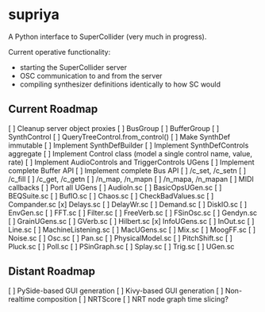 supriya
=======

A Python interface to SuperCollider (very much in progress).

Current operative functionality:

- starting the SuperCollider server
- OSC communication to and from the server
- compiling synthesizer definitions identically to how SC would

Current Roadmap
---------------

[ ] Cleanup server object proxies
    [ ] BusGroup
    [ ] BufferGroup
    [ ] SynthControl
        [ ] QueryTreeControl.from_control()
[ ] Make SynthDef immutable
    [ ] Implement SynthDefBuilder
    [ ] Implement SynthDefControls aggregate
    [ ] Implement Control class (model a single control name, value, rate)
    [ ] Implement AudioControls and TriggerControls UGens
[ ] Implement complete Buffer API
[ ] Implement complete Bus API
    [ ] /c_set, /c_setn 
    [ ] /c_fill
    [ ] /c_get, /c_getn
    [ ] /n_map, /n_mapn
    [ ] /n_mapa, /n_mapan
[ ] MIDI callbacks
[ ] Port all UGens
    [ ] AudioIn.sc
    [ ] BasicOpsUGen.sc
    [ ] BEQSuite.sc
    [ ] BufIO.sc
    [ ] Chaos.sc
    [ ] CheckBadValues.sc
    [ ] Compander.sc
    [x] Delays.sc
    [ ] DelayWr.sc
    [ ] Demand.sc
    [ ] DiskIO.sc
    [ ] EnvGen.sc
    [ ] FFT.sc
    [ ] Filter.sc
    [ ] FreeVerb.sc
    [ ] FSinOsc.sc
    [ ] Gendyn.sc
    [ ] GrainUGens.sc
    [ ] GVerb.sc
    [ ] Hilbert.sc
    [x] InfoUGens.sc
    [ ] InOut.sc
    [ ] Line.sc
    [ ] MachineListening.sc
    [ ] MacUGens.sc
    [ ] Mix.sc
    [ ] MoogFF.sc
    [ ] Noise.sc
    [ ] Osc.sc
    [ ] Pan.sc
    [ ] PhysicalModel.sc
    [ ] PitchShift.sc
    [ ] Pluck.sc
    [ ] Poll.sc
    [ ] PSinGraph.sc
    [ ] Splay.sc
    [ ] Trig.sc
    [ ] UGen.sc

Distant Roadmap
---------------

[ ] PySide-based GUI generation
[ ] Kivy-based GUI generation
[ ] Non-realtime composition
    [ ] NRTScore
    [ ] NRT node graph time slicing?

